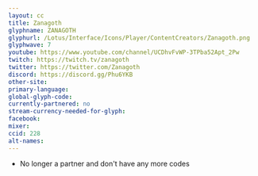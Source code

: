 ```yaml
---
layout: cc
title: Zanagoth
glyphname: ZANAGOTH
glyphurl: /Lotus/Interface/Icons/Player/ContentCreators/Zanagoth.png
glyphwave: 7
youtube: https://www.youtube.com/channel/UCDhvFvWP-3TPba52Apt_2Pw
twitch: https://twitch.tv/zanagoth
twitter: https://twitter.com/Zanagoth
discord: https://discord.gg/Phu6YKB
other-site:
primary-language:
global-glyph-code:
currently-partnered: no
stream-currency-needed-for-glyph:
facebook:
mixer:
ccid: 228
alt-names:
---
```

* No longer a partner and don't have any more codes
